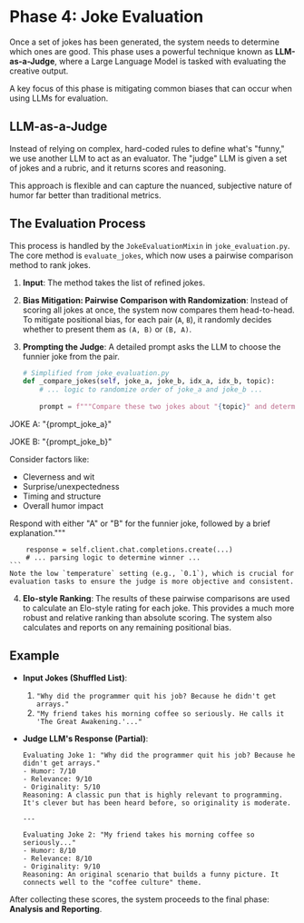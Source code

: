 # Phase 4: Joke Evaluation

Once a set of jokes has been generated, the system needs to determine which ones are good. This phase uses a powerful technique known as **LLM-as-a-Judge**, where a Large Language Model is tasked with evaluating the creative output.

A key focus of this phase is mitigating common biases that can occur when using LLMs for evaluation.

## LLM-as-a-Judge

Instead of relying on complex, hard-coded rules to define what's "funny," we use another LLM to act as an evaluator. The "judge" LLM is given a set of jokes and a rubric, and it returns scores and reasoning.

This approach is flexible and can capture the nuanced, subjective nature of humor far better than traditional metrics.

## The Evaluation Process

This process is handled by the `JokeEvaluationMixin` in `joke_evaluation.py`. The core method is `evaluate_jokes`, which now uses a pairwise comparison method to rank jokes.

1.  **Input**: The method takes the list of refined jokes.

2.  **Bias Mitigation: Pairwise Comparison with Randomization**: Instead of scoring all jokes at once, the system now compares them head-to-head. To mitigate positional bias, for each pair (`A`, `B`), it randomly decides whether to present them as `(A, B)` or `(B, A)`.

3.  **Prompting the Judge**: A detailed prompt asks the LLM to choose the funnier joke from the pair.

    ```python
    # Simplified from joke_evaluation.py
    def _compare_jokes(self, joke_a, joke_b, idx_a, idx_b, topic):
        # ... logic to randomize order of joke_a and joke_b ...
        
        prompt = f"""Compare these two jokes about "{topic}" and determine which is funnier:

JOKE A: "{prompt_joke_a}"

JOKE B: "{prompt_joke_b}"

Consider factors like:
- Cleverness and wit
- Surprise/unexpectedness
- Timing and structure
- Overall humor impact

Respond with either "A" or "B" for the funnier joke, followed by a brief explanation."""

        response = self.client.chat.completions.create(...)
        # ... parsing logic to determine winner ...
    ```
    Note the low `temperature` setting (e.g., `0.1`), which is crucial for evaluation tasks to ensure the judge is more objective and consistent.

4.  **Elo-style Ranking**: The results of these pairwise comparisons are used to calculate an Elo-style rating for each joke. This provides a much more robust and relative ranking than absolute scoring. The system also calculates and reports on any remaining positional bias.

## Example

-   **Input Jokes (Shuffled List)**:
    1.  `"Why did the programmer quit his job? Because he didn't get arrays."`
    2.  `"My friend takes his morning coffee so seriously. He calls it 'The Great Awakening.'..."`

-   **Judge LLM's Response (Partial)**:
    ```
    Evaluating Joke 1: "Why did the programmer quit his job? Because he didn't get arrays."
    - Humor: 7/10
    - Relevance: 9/10
    - Originality: 5/10
    Reasoning: A classic pun that is highly relevant to programming. It's clever but has been heard before, so originality is moderate.

    ---

    Evaluating Joke 2: "My friend takes his morning coffee so seriously..."
    - Humor: 8/10
    - Relevance: 8/10
    - Originality: 9/10
    Reasoning: An original scenario that builds a funny picture. It connects well to the "coffee culture" theme.
    ```

After collecting these scores, the system proceeds to the final phase: **Analysis and Reporting**. 